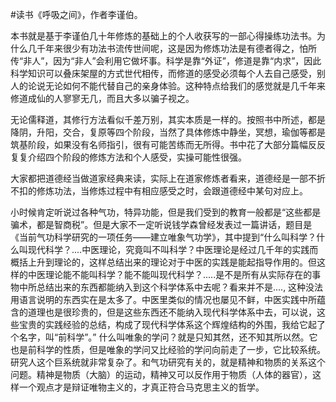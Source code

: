 #读书《呼吸之间》，作者李谨伯。

本书就是基于李谨伯几十年修炼的基础上的个人收获写的一部心得操练功法书。为什么几千年来很少有功法书流传世间呢，这是因为修炼功法是有德者得之，怕所传“非人”，因为“非人”会利用它做坏事。科学是靠“外证”，修道是靠“内求”，因此科学知识可以叠床架屋的方式世代相传，而修道的感受必须每个人去自己感受，别人的论说无论如何不能代替自己的亲身体验。这种特点给我们的感觉就是几千年来修道成仙的人寥寥无几，而且大多以骗子视之。

无论儒释道，其修行方法看似千差万别，其实本质是一样的。按照书中所述，都是降阴，升阳，交合，复原等四个阶段，当然了具体修炼中静坐，冥想，瑜伽等都是筑基阶段，如果没有名师指引，很有可能苦练而无所得。书中花了大部分篇幅反反复复介绍四个阶段的修炼方法和个人感受，实操可能性很强。

大家都把道德经当做道家经典来读，实际上在道家修炼者看来，道德经是一部不折不扣的修炼功法，当修炼过程中有相应感受之时，会跟道德经中某句对应上。

小时候肯定听说过各种气功，特异功能，但是我们受到的教育一般都是“这些都是骗术，都是智商税”。但是大家不一定听说钱学森曾经发表过一篇讲话，题目是《当前气功科学研究的一项任务——建立唯象气功学》，其中提到“什么叫科学？什么叫现代科学？....中医理论，究竟叫不叫科学？中医理论是经过几千年的实践而概括上升到理论的，这样总结出来的理论对于中医的实践是能起指导作用的。但这样的中医理论能不能叫科学？能不能叫现代科学？.....是不是所有从实际存在的事物中所总结出来的东西都能纳入到这个科学体系中去呢？看来并不是...., 这种没法用语言说明的东西实在是太多了。中医里类似的情况也屡见不鲜，中医实践中所蕴含的道理也是很珍贵的，但是这些东西还不能纳入现代科学体系中去，可以说，这些宝贵的实践经验的总结，构成了现代科学体系这个辉煌结构的外围，我给它起了个名字，叫“前科学”。” 什么叫唯象的学问？就是只知其然，还不知其所以然。它也是前科学的性质，但是唯象的学问又比经验的学问向前走了一步，它比较系统。研究人这个巨系统就非常复杂了。和气功研究有关的，就是精神和物质的关系这个问题。精神是物质（大脑）的运动，精神又可以反作用于物质（人体的器官），这样一个观点才是辩证唯物主义的，才真正符合马克思主义的哲学。

